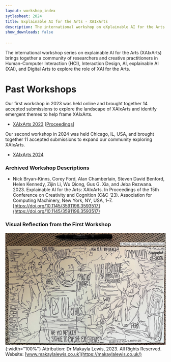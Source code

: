 ```yaml
---
layout: workshop_index
sytlesheet: 2024
title: Explainable AI for the Arts - XAIxArts
description: The international workshop on eXplainable AI for the Arts.
show_downloads: false

---
```


The international workshop series on explainable AI for the Arts (XAIxArts) brings together a community of researchers and creative practitioners in Human-Computer Interaction (HCI), Interaction Design, AI, explainable AI (XAI), and Digital Arts to explore the role of XAI for the Arts.

# Past Workshops  
Our first workshop in 2023 was held online and brought together 14 accepted submissions to explore the landscape of XAIxArts and identify emergent themes to help frame XAIxArts.

* [XAIxArts 2023](./2023) [[Proceedings](https://arxiv.org/abs/2310.06428)]  

Our second workshop in 2024 was held Chicago, IL, USA, and brought together 11 accepted submissions to expand our community exploring XAIxArts.

* [XAIxArts 2024](./2024)

### Archived Workshop Descriptions  
* Nick Bryan-Kinns, Corey Ford, Alan Chamberlain, Steven David Benford, Helen Kennedy, Zijin Li, Wu Qiong, Gus G. Xia, and Jeba Rezwana. 2023. Explainable AI for the Arts: XAIxArts. In Proceedings of the 15th Conference on Creativity and Cognition (C&C ‘23). Association for Computing Machinery, New York, NY, USA, 1–7. [https://doi.org/10.1145/3591196.3593517](https://doi.org/10.1145/3591196.3593517)


### Visual Reflection from the First Workshop  

![image](./assets/archives/xaixarts_makayla.jpeg){:width="100%"}
Attribution: Dr Makayla Lewis, 2023. All Rights Reserved. Website: [www.makaylalewis.co.uk](https://makaylalewis.co.uk/)




